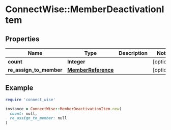 # ConnectWise::MemberDeactivationItem

## Properties

| Name | Type | Description | Notes |
| ---- | ---- | ----------- | ----- |
| **count** | **Integer** |  | [optional] |
| **re_assign_to_member** | [**MemberReference**](MemberReference.md) |  | [optional] |

## Example

```ruby
require 'connect_wise'

instance = ConnectWise::MemberDeactivationItem.new(
  count: null,
  re_assign_to_member: null
)
```

